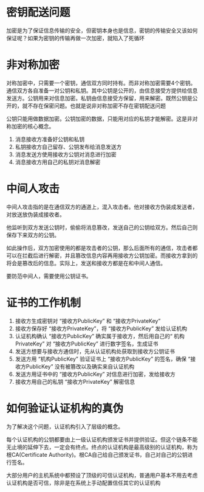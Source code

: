 # 密钥配送问题

加密是为了保证信息传输的安全，但密钥本身也是信息，密钥的传输安全又该如何保证呢？如果为密钥的传输再做一次加密，就陷入了死循环

# 非对称加密

对称加密中，只需要一个密钥，通信双方同时持有。而非对称加密需要4个密钥。通信双方各自准备一对公钥和私钥。其中公钥是公开的，由信息接受方提供给信息发送方。公钥用来对信息加密。私钥由信息接受方保留，用来解密。既然公钥是公开的，就不存在保密问题。也就是说非对称加密不存在密钥配送问题

公钥只能用做数据加密。公钥加密的数据，只能用对应的私钥才能解密。这是非对称加密的核心概念。

1. 消息接收方准备好公钥和私钥
2. 私钥接收方自己留存、公钥发布给消息发送方
3. 消息发送方使用接收方公钥对消息进行加密
4. 消息接收方用自己的私钥对消息解密

# 中间人攻击

中间人攻击指的是在通信双方的通道上，混入攻击者。他对接收方伪装成发送者，对放送放伪装成接收者。

他监听到双方发送公钥时，偷偷将消息篡改，发送自己的公钥给双方。然后自己则保存下来双方的公钥。

如此操作后，双方加密使用的都是攻击者的公钥，那么后面所有的通信，攻击者都可以在拦截后进行解密，并且篡改信息内容再用接收方公钥加密。而接收方拿到的将会是篡改后的信息。实际上，发送和接收方都是在和中间人通信。

要防范中间人，需要使用公钥证书。

# 证书的工作机制

1. 接收方生成密钥对 “接收方PublicKey” 和 “接收方PrivateKey”
2. 接收方保存好 “接收方PrivateKey”，将 “接收方PublicKey” 发给认证机构
3. 认证机构确认 “接收方PublicKey” 确实属于接收方，然后用自己的“ 机构PrivateKey” 对 “接收方PublicKey” 进行数字签名，生成证书
4. 发送方想要与接收方通信时，先从认证机构处获取到接收方公钥证书
5. 发送方用 “机构PublicKey” 验证证书上 “接收方PublicKey” 的签名，确保 “接收方PublicKey” 没有被篡改以及确实来自认证机构
6. 发送方用证书中的 “接收方PublicKey” 对信息进行加密，发给接收方
7. 接收方用自己的私钥 “接收方PrivateKey” 解密信息

# 如何验证认证机构的真伪

为了解决这个问题，认证机构引入了层级的概念。

每个认证机构的公钥都要由上一级认证机构颁发证书并提供验证。但这个链条不能无止境的延伸下去，一定会有终点。终点的认证机构是最高级别的认证机构，称为根CA(Certificate Authority)。根CA自己给自己颁发证书，自己对自己的公钥进行签名。

大部分用户的主机系统中都预设了顶级的可信认证机构，普通用户基本不用去考虑认证机构是否可信，除非是在系统上手动配置信任其它的认证机构
